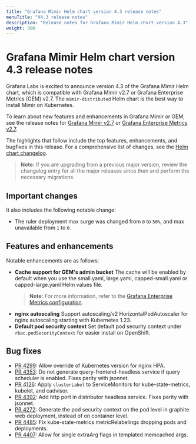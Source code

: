 ```yaml
---
title: "Grafana Mimir Helm chart version 4.3 release notes"
menuTitle: "V4.3 release notes"
description: "Release notes for Grafana Mimir Helm chart version 4.3"
weight: 300
---
```


# Grafana Mimir Helm chart version 4.3 release notes

Grafana Labs is excited to announce version 4.3 of the Grafana Mimir Helm chart, which is compatible with Grafana Mimir v2.7 or Grafana Enterprise Metrics (GEM) v2.7. The `mimir-distributed` Helm chart is the best way to install Mimir on Kubernetes.

To learn about new features and enhancements in Grafana Mimir or GEM, see the release notes for [Grafana Mimir v2.7](/docs/mimir/v2.4.x/release-notes/v2.7/) or [Grafana Enterprise Metrics v2.7](/docs/enterprise-metrics/latest/release-notes/v2-7/).

The highlights that follow include the top features, enhancements, and bugfixes in this release. For a comprehensive list of changes, see the [Helm chart changelog](https://github.com/grafana/mimir/tree/main/operations/helm/charts/mimir-distributed/CHANGELOG.md).
> **Note:** If you are upgrading from a previous major version, review the changelog entry for all the major releases since then and perform the necessary migrations.

## Important changes


It also includes the following notable change:

- The ruler deployment max surge was changed from `0` to `50%`, and max unavailable from `1` to `0`.

## Features and enhancements

Notable enhancements are as follows:

- **Cache support for GEM's admin bucket**
  The cache will be enabled by default when you use the small.yaml, large.yaml, capped-small.yaml 
  or capped-large.yaml Helm values file.
  > **Note:** For more information, refer to the [Grafana Enterprise Metrics configuration](https://grafana.com/docs/enterprise-metrics/latest/config).
- **nginx autoscaling**
  Support autoscaling/v2 HorizontalPodAutoscaler for nginx autoscaling starting with Kubernetes 1.23.
- **Default pod security context**
  Set default pod security context under `rbac.podSecurityContext` for easier install on OpenShift.

## Bug fixes

* [PR 4299](https://github.com/grafana/mimir/pull/4299): Allow override of Kubernetes version for nginx HPA.
* [PR 4353](https://github.com/grafana/mimir/pull/4353): Do not generate query-frontend-headless service if query scheduler is enabled. Fixes parity with jsonnet.
* [PR 4126](https://github.com/grafana/mimir/pull/4126): Apply `clusterLabel` to ServiceMonitors for kube-state-metrics, kubelet, and cadvisor.
* [PR 4392](https://github.com/grafana/mimir/pull/4392): Add http port in distributor headless service. Fixes parity with jsonnet.
* [PR 4272](https://github.com/grafana/mimir/pull/4272): Generate the pod security context on the pod level in graphite web deployment, instead of on container level.
* [PR 4485](https://github.com/grafana/mimir/pull/4485): Fix kube-state-metrics metricRelabelings dropping pods and deployments.
* [PR 4407](https://github.com/grafana/mimir/pull/4485): Allow for single extraArg flags in templated memcached args.
